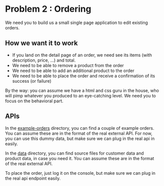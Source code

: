 # Problem 2 : Ordering

We need you to build us a small single page application to edit existing orders.

## How we want it to work

- If you land on the detail page of an order, we need see its items (with description, price, ...) and total.
- We need to be able to remove a product from the order
- We need to be able to add an additional product to the order
- We need to be able to place the order and receive a confirmation of its success (or failure)

By the way: you can assume we have a html and css guru in the house, who will pimp whatever you produced to an eye-catching level.
We need you to focus on the behavioral part.

## APIs

In the [example-orders](./example-orders/) directory, you can find a couple of example orders.
You can assume these are in the format of the real external API.
For now, you can use this dummy data, but make sure we can plug in the real api in easily.

In the [data](./data/) directory, you can find source files for customer data and product data, in case you need it.
You can assume these are in the format of the real external API.

To place the order, just log it on the console, but make sure we can plug in the real api endpoint easily.
